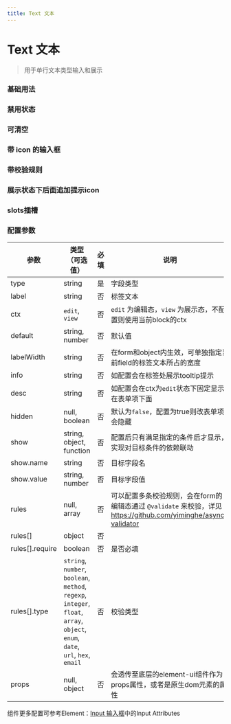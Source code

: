 ```yaml
---
title: Text 文本
---
```

# Text 文本

> 用于单行文本类型输入和展示

### 基础用法

<ClientOnly>
<field-text-demo blockName="textField1" onlineDemo="https://codepen.io/w3cmark/pen/yLBKKao"/>
</ClientOnly>

### 禁用状态

<ClientOnly>
<field-text-demo blockName="textField2" onlineDemo="https://codepen.io/w3cmark/pen/ExYpeLO"/>
</ClientOnly>

### 可清空

<ClientOnly>
<field-text-demo blockName="textField3" onlineDemo="https://codepen.io/w3cmark/pen/ZEzjMqR"/>
</ClientOnly>

### 带 icon 的输入框
<ClientOnly>
<field-text-demo blockName="textField4" onlineDemo="https://codepen.io/w3cmark/pen/BaBPOGp"/>
</ClientOnly>

### 带校验规则

<ClientOnly>
<field-text-demo blockName="textField5" onlineDemo="https://codepen.io/w3cmark/pen/jONpvQa"/>
</ClientOnly>

### 展示状态下后面追加提示icon

<ClientOnly>
<field-text-demo blockName="textField6" onlineDemo="https://codepen.io/w3cmark/pen/yLLyKmW"/>
</ClientOnly>

### slots插槽

<ClientOnly>
<field-text-demo blockName="textField7"/>
</ClientOnly>

### 配置参数

| 参数 | 类型（可选值） | 必填 | 说明
| -- | -- | -- | --
| type | string | 是 | 字段类型
| label | string | 否 | 标签文本
| ctx | `edit`, `view` | 否 | `edit` 为编辑态，`view` 为展示态，不配置则使用当前block的ctx
| default | string, number | 否 | 默认值
| labelWidth | string | 否 | 在form和object内生效，可单独指定当前field的标签文本所占的宽度
| info | string | 否 | 如配置会在标签处展示tooltip提示
| desc | string | 否 | 如配置会在ctx为`edit`状态下固定显示在表单项下面
| hidden | null, boolean | 否 | 默认为`false`，配置为true则改表单项会隐藏
| show | string, object, function | 否 | 配置后只有满足指定的条件后才显示，实现对目标条件的依赖联动
| show.name | string | 否 | 目标字段名
| show.value | string, number | 否 | 目标字段值
| rules | null, array | 否 | 可以配置多条校验规则，会在form的编辑态通过 `@validate` 来校验，详见 https://github.com/yiminghe/async-validator
| rules[] | object | 否 | 
| rules[].require | boolean | 否 | 是否必填
| rules[].type | `string`, `number`, `boolean`, `method`, `regexp`, `integer`, `float`, `array`, `object`, `enum`, `date`, `url`, `hex`, `email` | 否 | 校验类型
| props | null, object | 否 | 会透传至底层的element-ui组件作为props属性，或者是原生dom元素的属性

<!-- ### 在线实验室
<ClientOnly>
<ams-config name="text" type="field"/>
</ClientOnly> -->

组件更多配置可参考Element：[Input 输入框](http://element-cn.eleme.io/#/zh-CN/component/input)中的Input Attributes
